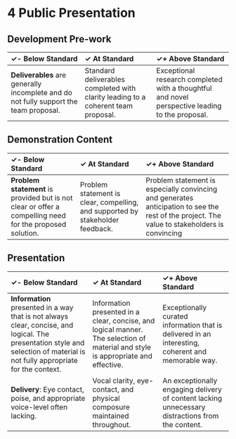 # 4 Public Presentation

## Development Pre-work

| ✓-  Below Standard | ✓  At Standard | ✓+  Above Standard |
| :--- | :--- | :--- |
| **Deliverables** are generally incomplete and do not fully support the team proposal. | Standard deliverables completed with clarity leading to a coherent team proposal. | Exceptional research completed with a thoughtful and novel perspective leading to the proposal. |

## Demonstration Content

| ✓-  Below Standard | ✓  At Standard | ✓+  Above Standard |
| :--- | :--- | :--- |
| **Problem statement** is provided but is not clear or offer a compelling need for the proposed solution. | Problem statement is clear, compelling, and supported by stakeholder feedback. | Problem statement is especially convincing and generates anticipation to see the rest of the project. The value to stakeholders is convincing |

## Presentation

| ✓-  Below Standard | ✓  At Standard | ✓+  Above Standard |
| :--- | :--- | :--- |
| **Information** presented in a way that is not always clear, concise, and logical. The presentation style and selection of material  is not fully appropriate for the context. | Information presented in a clear, concise, and logical manner. The selection of material and style is appropriate and effective. | Exceptionally curated information that is delivered in an interesting, coherent and memorable way. |
| **Delivery**: Eye contact, poise, and appropriate voice-level often lacking. | Vocal clarity, eye-contact, and physical composure maintained throughout. | An exceptionally engaging delivery of content lacking unnecessary distractions from the content. |

